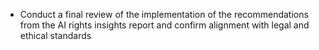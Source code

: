 - Conduct a final review of the implementation of the recommendations from the AI rights insights report and confirm alignment with legal and ethical standards
